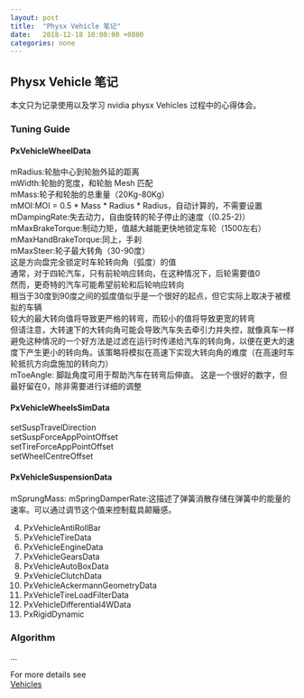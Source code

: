 ```yaml
---
layout: post
title:  "Physx Vehicle 笔记"
date:   2018-12-18 10:00:00 +0800
categories: none
---
```

## Physx Vehicle 笔记

本文只为记录使用以及学习 nvidia physx Vehicles 过程中的心得体会。<br>

### Tuning Guide

#### PxVehicleWheelData

mRadius:轮胎中心到轮胎外延的距离<br>
mWidth:轮胎的宽度，和轮胎 Mesh 匹配<br>
mMass:轮子和轮胎的总重量（20Kg-80Kg）<br>
mMOI:MOI = 0.5 * Mass * Radius * Radius，自动计算的，不需要设置<br>
mDampingRate:失去动力，自由旋转的轮子停止的速度（(0.25-2)）<br>
mMaxBrakeTorque:制动力矩，值越大越能更快地锁定车轮（1500左右）<br>
mMaxHandBrakeTorque:同上，手刹<br>
mMaxSteer:轮子最大转角（30-90度）<br>
这是方向盘完全锁定时车轮转向角（弧度）的值<br>
通常，对于四轮汽车，只有前轮响应转向，在这种情况下，后轮需要值0<br>
然而，更奇特的汽车可能希望前轮和后轮响应转向<br>
相当于30度到90度之间的弧度值似乎是一个很好的起点，但它实际上取决于被模拟的车辆<br>
较大的最大转向值将导致更严格的转弯，而较小的值将导致更宽的转弯<br>
但请注意，大转速下的大转向角可能会导致汽车失去牵引力并失控，就像真车一样<br>
避免这种情况的一个好方法是过滤在运行时传递给汽车的转向角，以便在更大的速度下产生更小的转向角。该策略将模拟在高速下实现大转向角的难度（在高速时车轮抵抗方向盘施加的转向力）<br>
mToeAngle: 脚趾角度可用于帮助汽车在转弯后伸直。 这是一个很好的数字，但最好留在0，除非需要进行详细的调整<br>

#### PxVehicleWheelsSimData
setSuspTravelDirection<br>
setSuspForceAppPointOffset<br>
setTireForceAppPointOffset<br>
setWheelCentreOffset<br>

#### PxVehicleSuspensionData
mSprungMass:
mSpringDamperRate:这描述了弹簧消散存储在弹簧中的能量的速率。可以通过调节这个值来控制载具颠簸感。<br>

4. PxVehicleAntiRollBar
5. PxVehicleTireData
6. PxVehicleEngineData
7. PxVehicleGearsData
8. PxVehicleAutoBoxData
9. PxVehicleClutchData
10. PxVehicleAckermannGeometryData
11. PxVehicleTireLoadFilterData
12. PxVehicleDifferential4WData
13. PxRigidDynamic

### Algorithm
...

For more details see <br>
[Vehicles](https://docs.nvidia.com/gameworks/content/gameworkslibrary/physx/guide/Manual/Vehicles.html)<br>


